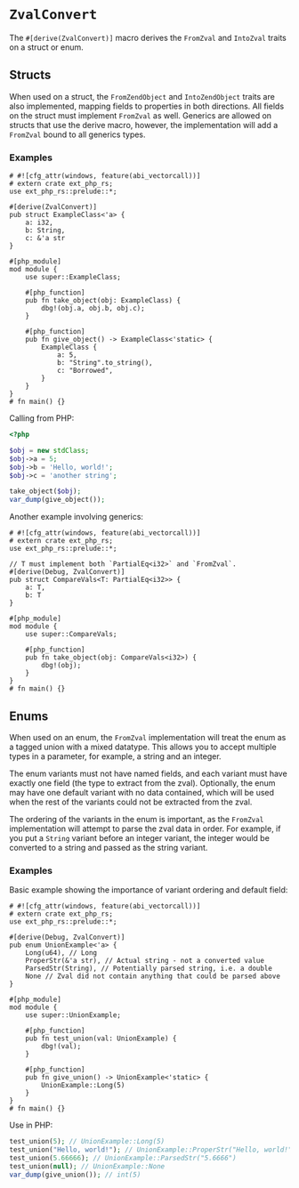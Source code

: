 # `ZvalConvert`

The `#[derive(ZvalConvert)]` macro derives the `FromZval` and `IntoZval` traits
on a struct or enum.

## Structs

When used on a struct, the `FromZendObject` and `IntoZendObject` traits are also
implemented, mapping fields to properties in both directions. All fields on the
struct must implement `FromZval` as well. Generics are allowed on structs that
use the derive macro, however, the implementation will add a `FromZval` bound to
all generics types.

### Examples

```rust,no_run
# #![cfg_attr(windows, feature(abi_vectorcall))]
# extern crate ext_php_rs;
use ext_php_rs::prelude::*;

#[derive(ZvalConvert)]
pub struct ExampleClass<'a> {
    a: i32,
    b: String,
    c: &'a str
}

#[php_module]
mod module {
    use super::ExampleClass;

    #[php_function]
    pub fn take_object(obj: ExampleClass) {
        dbg!(obj.a, obj.b, obj.c);
    }

    #[php_function]
    pub fn give_object() -> ExampleClass<'static> {
        ExampleClass {
            a: 5,
            b: "String".to_string(),
            c: "Borrowed",
        }
    }
}
# fn main() {}
```

Calling from PHP:

```php
<?php

$obj = new stdClass;
$obj->a = 5;
$obj->b = 'Hello, world!';
$obj->c = 'another string';

take_object($obj);
var_dump(give_object());
```

Another example involving generics:

```rust,no_run
# #![cfg_attr(windows, feature(abi_vectorcall))]
# extern crate ext_php_rs;
use ext_php_rs::prelude::*;

// T must implement both `PartialEq<i32>` and `FromZval`.
#[derive(Debug, ZvalConvert)]
pub struct CompareVals<T: PartialEq<i32>> {
    a: T,
    b: T
}

#[php_module]
mod module {
    use super::CompareVals;

    #[php_function]
    pub fn take_object(obj: CompareVals<i32>) {
        dbg!(obj);
    }
}
# fn main() {}
```

## Enums

When used on an enum, the `FromZval` implementation will treat the enum as a
tagged union with a mixed datatype. This allows you to accept multiple types in
a parameter, for example, a string and an integer.

The enum variants must not have named fields, and each variant must have exactly
one field (the type to extract from the zval). Optionally, the enum may have one
default variant with no data contained, which will be used when the rest of the
variants could not be extracted from the zval.

The ordering of the variants in the enum is important, as the `FromZval`
implementation will attempt to parse the zval data in order. For example, if you
put a `String` variant before an integer variant, the integer would be converted
to a string and passed as the string variant.

### Examples

Basic example showing the importance of variant ordering and default field:

```rust,no_run
# #![cfg_attr(windows, feature(abi_vectorcall))]
# extern crate ext_php_rs;
use ext_php_rs::prelude::*;

#[derive(Debug, ZvalConvert)]
pub enum UnionExample<'a> {
    Long(u64), // Long
    ProperStr(&'a str), // Actual string - not a converted value
    ParsedStr(String), // Potentially parsed string, i.e. a double
    None // Zval did not contain anything that could be parsed above
}

#[php_module]
mod module {
    use super::UnionExample;

    #[php_function]
    pub fn test_union(val: UnionExample) {
        dbg!(val);
    }

    #[php_function]
    pub fn give_union() -> UnionExample<'static> {
        UnionExample::Long(5)
    }
}
# fn main() {}
```

Use in PHP:

```php
test_union(5); // UnionExample::Long(5)
test_union("Hello, world!"); // UnionExample::ProperStr("Hello, world!")
test_union(5.66666); // UnionExample::ParsedStr("5.6666")
test_union(null); // UnionExample::None
var_dump(give_union()); // int(5)
```

